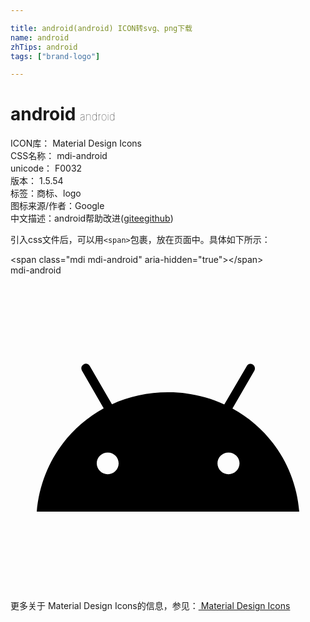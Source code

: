 ```yaml
---

title: android(android) ICON转svg、png下载
name: android
zhTips: android
tags: ["brand-logo"]

---
```


# android  <small style="font-size: 60%;font-weight: 100">android</small>


<div class="detail-page">
<p>
<span>
ICON库：
<span class="badge-secondary badge">Material Design Icons</span> 
</span>
<br/>
<span>
CSS名称：
<span class="badge-secondary badge">mdi-android</span> 
</span>
<br/>
<span>
unicode：
<span class="badge-secondary badge">F0032</span> 
<copy-btn content='F0032' btn-title=""></copy-btn>
<copy-btn :content='String.fromCodePoint(parseInt("F0032", 16))' btn-title="复制U"></copy-btn>
</span>
<br/>
<span>
版本：
<span class="badge-secondary badge">1.5.54</span> 
</span><br/><span>标签：<span class="badge-light badge"><router-link to="/tags/brand-logo.html">商标、logo</router-link></span></span>
<br/>
<span>图标来源/作者：<span class="badge-light badge">Google</span></span> 
<br/>
<span class="zh-detail">中文描述：<span class="badge-primary badge">android</span><span class="help-link"><span>帮助改进</span>(<a href="https://gitee.com/liuwave/icon-helper/edit/master/json/material/android.json" target="_blank" rel="noopener noreferrer">gitee</a><a href="https://github.com/liuwave/icon-helper/edit/master/json/material/android.json" target="_blank" rel="noopener noreferrer">github</a></span>)</span><br/>
</p>
</div>
<div class="alert alert-dark">
  <i class="mdi mdi-android mdi-48px"></i>
  <i class="mdi mdi-android mdi-36px"></i>
  <i class="mdi mdi-android mdi-24px"></i>
  <i class="mdi mdi-android mdi-18px"></i>
</div>
<div>
  <p>引入css文件后，可以用<code>&lt;span&gt;</code>包裹，放在页面中。具体如下所示：    
  </p>
  <div class="alert alert-primary" style="font-size: 14px">
    &lt;span class="mdi mdi-android" aria-hidden="true"&gt;&lt;/span&gt;
    <copy-btn content='<span class="mdi mdi-android" aria-hidden="true"></span>'></copy-btn>
  </div>
  <div class="alert alert-secondary">
    <i class="mdi mdi-android"
    style="font-size: 24px"
    aria-hidden="true"></i> mdi-android
    <copy-btn content="mdi-android" btn-title="复制图标名称"></copy-btn>
  </div>
</div>
<div id="svg" class="svg-wrap">
<svg xmlns="http://www.w3.org/2000/svg" viewBox="0 0 24 24"><path d="M16.61 15.15C16.15 15.15 15.77 14.78 15.77 14.32S16.15 13.5 16.61 13.5H16.61C17.07 13.5 17.45 13.86 17.45 14.32C17.45 14.78 17.07 15.15 16.61 15.15M7.41 15.15C6.95 15.15 6.57 14.78 6.57 14.32C6.57 13.86 6.95 13.5 7.41 13.5H7.41C7.87 13.5 8.24 13.86 8.24 14.32C8.24 14.78 7.87 15.15 7.41 15.15M16.91 10.14L18.58 7.26C18.67 7.09 18.61 6.88 18.45 6.79C18.28 6.69 18.07 6.75 18 6.92L16.29 9.83C14.95 9.22 13.5 8.9 12 8.91C10.47 8.91 9 9.24 7.73 9.82L6.04 6.91C5.95 6.74 5.74 6.68 5.57 6.78C5.4 6.87 5.35 7.08 5.44 7.25L7.1 10.13C4.25 11.69 2.29 14.58 2 18H22C21.72 14.59 19.77 11.7 16.91 10.14H16.91Z" /></svg>
</div>
<detail full-name='mdi-android'></detail>
    
<div><p>更多关于 Material Design Icons的信息，参见：<a target="_blank" href="https://iconhelper.cn/material.html"> Material Design Icons</a>
</p></div>
